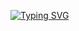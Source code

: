 [![Typing SVG](https://readme-typing-svg.demolab.com/?lines=Hello,+I'm+@gingerale20;I+am+developing:;A+TCP+based+CLI+Chat+System;A+Terminal+MUD+Game;I+suck+at+JS)](https://git.io/typing-svg)

<!---
gingerale20/gingerale20 is a ✨ special ✨ repository because its `README.md` (this file) appears on your GitHub profile.
You can click the Preview link to take a look at your changes.
--->
